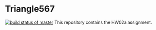 # Triangle567
[![build status of master](https://travis-ci.org/tsmith567/Triangle567.svg?branch=master)](https://travis-ci.org/tsmith567/Triangle567)
This repository contains the HW02a assignment.
